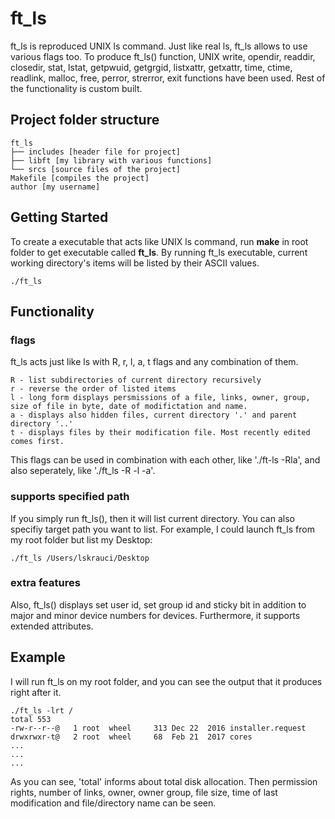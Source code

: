 # ft_ls
ft_ls is reproduced UNIX ls command. Just like real ls, ft_ls allows to use various flags too.
To produce ft_ls() function, UNIX write, opendir, readdir, closedir, stat, lstat, getpwuid, getgrgid, listxattr, getxattr, time, ctime, readlink, malloc, free, perror, strerror, exit functions have been used. Rest of the functionality is custom built. 

## Project folder structure
```
ft_ls
├── includes [header file for project]
├── libft [my library with various functions]
└── srcs [source files of the project]
Makefile [compiles the project]
author [my username]
```

## Getting Started
To create a executable that acts like UNIX ls command, run **make** in root folder to get executable called **ft_ls**.
By running ft_ls executable, current working directory's items will be listed by their ASCII values.

```
./ft_ls
```
## Functionality
### flags
ft_ls acts just like ls with R, r, l, a, t flags and any combination of them.
```
R - list subdirectories of current directory recursively
r - reverse the order of listed items
l - long form displays persmissions of a file, links, owner, group,
size of file in byte, date of modifictation and name.
a - displays also hidden files, current directory '.' and parent directory '..'
t - displays files by their modification file. Most recently edited comes first.
```
This flags can be used in combination with each other, like './ft-ls -Rla', and also
seperately, like './ft_ls -R -l -a'.
### supports specified path
If you simply run ft_ls(), then it will list current directory. You can also specifiy
target path you want to list. For example, I could launch ft_ls from my root folder but list my Desktop:
```
./ft_ls /Users/lskrauci/Desktop
```
### extra features
Also, ft_ls() displays set user id, set group id and sticky bit in addition to major
and minor device numbers for devices. Furthermore, it supports extended attributes.

## Example
I will run ft_ls on my root folder, and you can see the output that it produces right after it.
```
./ft_ls -lrt /
total 553
-rw-r--r--@   1 root  wheel     313 Dec 22  2016 installer.request
drwxrwxr-t@   2 root  wheel     68  Feb 21  2017 cores
...
...
...
```
As you can see, 'total' informs about total disk allocation. Then permission rights, number of links, owner, owner group, file size, time of last modification and file/directory name can be seen.

